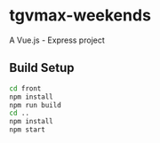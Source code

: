 # tgvmax-weekends

A Vue.js - Express project

## Build Setup

``` bash
cd front
npm install
npm run build
cd ..
npm install
npm start
```
